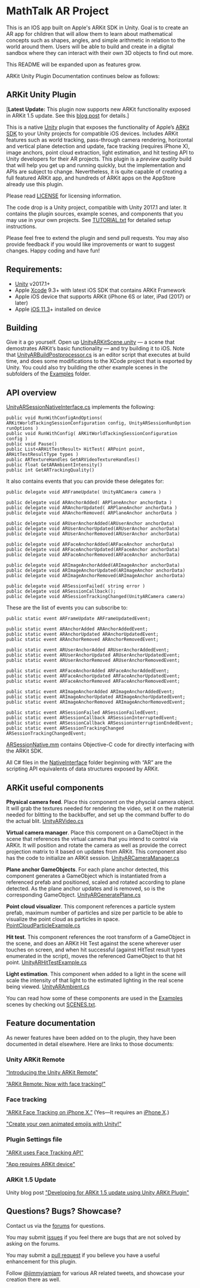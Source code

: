 # MathTalk AR Project #

This is an IOS app built on Apple's ARKit SDK in Unity. Goal is to create an AR app for children that will allow them to learn about mathematical concepts such as shapes, angles, and simple arithmetic in relation to the world around them. Users will be able to build and create in a digital sandbox where they can interact with their own 3D objects to find out more.



This README will be expanded upon as features grow.




ARKit Unity Plugin Documentation continues below as follows:

## ARKit Unity Plugin ##

[**Latest Update:** This plugin now supports new ARKit functionality exposed in ARKit 1.5 update.  See this [blog post](https://blogs.unity3d.com/2018/02/16/developing-for-arkit-1-5-update-using-unity-arkit-plugin/) for details.]

This is a native [Unity](https://unity3d.com/) plugin that exposes the functionality of Apple’s
[ARKit SDK](https://developer.apple.com/arkit/) to your Unity projects for compatible iOS devices.  Includes ARKit features such as world tracking, pass-through camera rendering, horizontal and vertical plane detection and
update, face tracking (requires iPhone X), image anchors, point cloud extraction, light estimation, and hit testing API to Unity developers for their AR projects. This plugin is a _preview quality_ build that
will help you get up and running quickly, but the implementation and APIs are subject to change.  Nevertheless, it is quite capable of creating a full featured ARKit app, and hundreds of ARKit apps on the AppStore already use this plugin.

Please read [LICENSE](./LICENSE) for licensing information.

The code drop is a Unity project, compatible with Unity 2017.1 and later. It contains the plugin sources, example scenes, and components that you may use in your own projects.  See [TUTORIAL.txt](./TUTORIAL.txt) for detailed setup instructions.

Please feel free to extend the plugin and send pull requests. You may also provide feedback if you would like improvements or want to suggest changes.  Happy coding and have fun!


## Requirements: ##
* [Unity](https://unity3d.com/get-unity/download) v2017.1+
* Apple [Xcode](https://developer.apple.com/xcode/) 9.3+ with latest iOS SDK that contains ARKit Framework
* Apple iOS device that supports ARKit (iPhone 6S or later, iPad (2017) or later)
* Apple [iOS 11.3](https://www.apple.com/ios/ios-11/)+ installed on device

## Building ##

Give it a go yourself. Open up 
[UnityARKitScene.unity](./Assets/UnityARKitPlugin/Examples/UnityARKitScene/UnityARKitScene.unity) 
— a scene that demostrates ARKit’s basic functionality —
and try building it to iOS.
Note that 
[UnityARBuildPostprocessor.cs](./Assets/UnityARKitPlugin/Plugins/iOS/UnityARKit/Editor/UnityARBuildPostprocessor.cs)
is an editor script that executes at build time, and does some modifications to the XCode project that is exported by Unity.  You could also try building the other example scenes in the subfolders of the [Examples](./Assets/UnityARKitPlugin/Examples/) folder.  
 

## API overview ##


[UnityARSessionNativeInterface.cs](./Assets/UnityARKitPlugin/Plugins/iOS/UnityARKit/NativeInterface/UnityARSessionNativeInterface.cs) 
implements the following:

```CSharp
public void RunWithConfigAndOptions( ARKitWorldTackingSessionConfiguration config, UnityARSessionRunOption runOptions )
public void RunWithConfig( ARKitWorldTackingSessionConfiguration config )
public void Pause()
public List<ARHitTestResult> HitTest( ARPoint point, ARHitTestResultType types )
public ARTextureHandles GetARVideoTextureHandles()
public float GetARAmbientIntensity()
public int GetARTrackingQuality() 
```
	    


  
It also contains events that you can provide these delegates for: 

```CSharp
public delegate void ARFrameUpdate( UnityARCamera camera )

public delegate void ARAnchorAdded( ARPlaneAnchor anchorData )
public delegate void ARAnchorUpdated( ARPlaneAnchor anchorData )
public delegate void ARAnchorRemoved( ARPlaneAnchor anchorData )

public delegate void ARUserAnchorAdded(ARUserAnchor anchorData)
public delegate void ARUserAnchorUpdated(ARUserAnchor anchorData)
public delegate void ARUserAnchorRemoved(ARUserAnchor anchorData)

public delegate void ARFaceAnchorAdded(ARFaceAnchor anchorData)
public delegate void ARFaceAnchorUpdated(ARFaceAnchor anchorData)
public delegate void ARFaceAnchorRemoved(ARFaceAnchor anchorData)

public delegate void ARImageAnchorAdded(ARImageAnchor anchorData)
public delegate void ARImageAnchorUpdated(ARImageAnchor anchorData)
public delegate void ARImageAnchorRemoved(ARImageAnchor anchorData)

public delegate void ARSessionFailed( string error )
public delegate void ARSessionCallback();
public delegate void ARSessionTrackingChanged(UnityARCamera camera)

```

These are the list of events you can subscribe to:

```CSharp
public static event ARFrameUpdate ARFrameUpdatedEvent;

public static event ARAnchorAdded ARAnchorAddedEvent;
public static event ARAnchorUpdated ARAnchorUpdatedEvent;
public static event ARAnchorRemoved ARAnchorRemovedEvent;

public static event ARUserAnchorAdded ARUserAnchorAddedEvent;
public static event ARUserAnchorUpdated ARUserAnchorUpdatedEvent;
public static event ARUserAnchorRemoved ARUserAnchorRemovedEvent;

public static event ARFaceAnchorAdded ARFaceAnchorAddedEvent;
public static event ARFaceAnchorUpdated ARFaceAnchorUpdatedEvent;
public static event ARFaceAnchorRemoved ARFaceAnchorRemovedEvent;

public static event ARImageAnchorAdded ARImageAnchorAddedEvent;
public static event ARImageAnchorUpdated ARImageAnchorUpdatedEvent;
public static event ARImageAnchorRemoved ARImageAnchorRemovedEvent;

public static event ARSessionFailed ARSessionFailedEvent;
public static event ARSessionCallback ARSessionInterruptedEvent;
public static event ARSessionCallback ARSessioninterruptionEndedEvent;
public static event ARSessionTrackingChanged ARSessionTrackingChangedEvent;
```
  
[ARSessionNative.mm](./Assets/UnityARKitPlugin/Plugins/iOS/UnityARKit/NativeInterface/ARSessionNative.mm) contains Objective-C code for directly interfacing with the ARKit SDK.

All C# files in the [NativeInterface](./Assets/UnityARKitPlugin/Plugins/iOS/UnityARKit/NativeInterface/) folder beginning with “AR” are the scripting API equivalents of data structures exposed by ARKit.


## ARKit useful components ##

**Physical camera feed**. Place this component on the physcial camera object. It will grab the textures needed for rendering the video, set it on the material needed for blitting to the backbuffer, and set up the command buffer to do the actual blit.
[UnityARVideo.cs](./Assets/UnityARKitPlugin/Plugins/iOS/UnityARKit/Helpers/UnityARVideo.cs)

**Virtual camera manager**. Place this component on a GameObject in the scene that references the virtual camera that you intend to control via ARKit.
It will position and rotate the camera as well as provide the correct projection matrix to it based on updates from ARKit.
This component also has the code to initialize an ARKit session.
[UnityARCameraManager.cs](./Assets/UnityARKitPlugin/Plugins/iOS/UnityARKit/Helpers/UnityARCameraManager.cs)

**Plane anchor GameObjects**. For each plane anchor detected, this component generates a GameObject which is instantiated from a referenced prefab and positioned, scaled and rotated according to plane detected. As the plane anchor updates and is removed, so is the corresponding GameObject. [UnityARGeneratePlane.cs](./Assets/UnityARKitPlugin/Plugins/iOS/UnityARKit/Helpers/UnityARGeneratePlane.cs)

**Point cloud visualizer**. This component references a particle system prefab, maximum number of particles and size per particle to be able to visualize the point cloud as particles in space. [PointCloudParticleExample.cs](./Assets/UnityARKitPlugin/Plugins/iOS/UnityARKit/Helpers/PointCloudParticleExample.cs)

**Hit test**. This component references the root transform of a GameObject in the scene, and does an ARKit Hit Test against the scene wherever user touches on screen, and when hit successful (against HitTest result types enumerated in the script), moves the referenced GameObject to that hit point. [UnityARHitTestExample.cs](./Assets/UnityARKitPlugin/Plugins/iOS/UnityARKit/Helpers/UnityARHitTestExample.cs)

**Light estimation**. This component when added to a light in the scene will scale the intensity of that light to the estimated lighting in the real scene being viewed. [UnityARAmbient.cs](./Assets/UnityARKitPlugin/Plugins/iOS/UnityARKit/Helpers/UnityARAmbient.cs)

You can read how some of these components are used in the [Examples](./Assets/UnityARKitPlugin/Examples/) scenes by checking out [SCENES.txt](./SCENES.txt).


## Feature documentation ##

As newer features have been added on to the plugin, they have been documented in detail elsewhere.  Here are links to those documents:

### Unity ARKit Remote ###

[“Introducing the Unity ARKit Remote”](https://blogs.unity3d.com/2017/08/03/introducing-the-unity-arkit-remote/)

[“ARKit Remote: Now with face tracking!"](https://blogs.unity3d.com/2018/01/16/arkit-remote-now-with-face-tracking/)


### Face tracking ###

[“ARKit Face Tracking on iPhone X.”](https://blogs.unity3d.com/2017/11/03/arkit-face-tracking-on-iphone-x/)
(Yes—It requires an [iPhone X](https://www.apple.com/iphone-x/).)

["Create your own animated emojis with Unity!"](https://blogs.unity3d.com/2017/12/03/create-your-own-animated-emojis-with-unity/)

### Plugin Settings file ###

["ARKit uses Face Tracking API"](https://forum.unity.com/threads/submitting-arkit-apps-to-appstore-without-face-tracking.504572/#post-3297235)

["App requires ARKit device"](https://forum.unity.com/threads/arkit-support-for-ios-via-unity-arkit-plugin.474385/page-43#post-3297582)

### ARKit 1.5 Update ###

Unity blog post ["Developing for ARKit 1.5 update using Unity ARKit Plugin"](https://blogs.unity3d.com/2018/02/16/developing-for-arkit-1-5-update-using-unity-arkit-plugin/)


## Questions?  Bugs? Showcase? ##

Contact us via the [forums](https://forum.unity.com/forums/arkit-preview.139/) for questions.

You may submit [issues](https://bitbucket.org/Unity-Technologies/unity-arkit-plugin/issues?status=new&status=open) if you feel there are bugs that are not solved by asking on the forums.

You may submit a [pull request](https://bitbucket.org/Unity-Technologies/unity-arkit-plugin/pull-requests/) if you believe you have a useful enhancement for this plugin.

Follow [@jimmyjamjam](https://twitter.com/jimmy_jam_jam) for various AR related tweets, and showcase your creation there as well.
